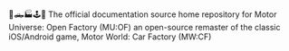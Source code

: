 🚗️🛻️🏭️🕹️📖️ The official documentation source home repository for Motor Universe: Open Factory (MU:OF) an open-source remaster of the classic iOS/Android game, Motor World: Car Factory (MW:CF)
